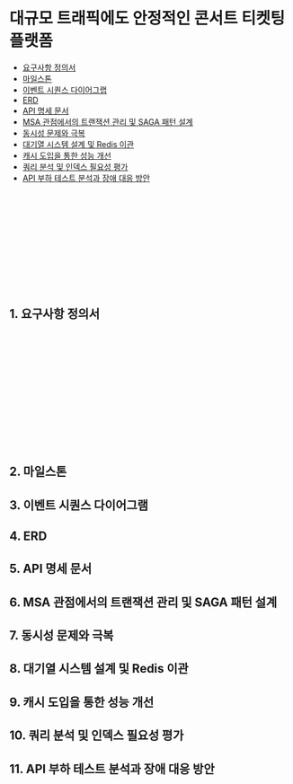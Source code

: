 # 대규모 트래픽에도 안정적인 콘서트 티켓팅 플랫폼

- [요구사항 정의서](#1-요구사항-정의서)
- [마일스톤](#2-마일스톤)
- [이벤트 시퀀스 다이어그랩](#3-이벤트-시퀀스-다이어그램)
- [ERD](#3-ERD)
- [API 명세 문서](#4-API-명세-문서)
- [MSA 관점에서의 트랜잭션 관리 및 SAGA 패턴 설계](#5-MSA-관점에서의-트랜잭션-관리-및-SAGA-패턴-설계)
- [동시성 문제와 극복](#6-동시성-문제와-극복)
- [대기열 시스템 설계 및 Redis 이관](#7-대기열-시스템-설계-및-Redis-이관)
- [캐시 도입을 통한 성능 개선](#-캐시-도입을-통한-성능-개선)
- [쿼리 분석 및 인덱스 필요성 평가](#10-쿼리-분석-및-인덱스-필요성-평가)
- [API 부하 테스트 분석과 장애 대응 방안](#11-API-부하-테스트-분석과-장애-대응-방안)
<br><br><br><br><br><br><br><br><br><br><br><br>
## 1. 요구사항 정의서
<br><br><br><br><br><br><br><br><br><br><br><br>
## 2. 마일스톤
## 3. 이벤트 시퀀스 다이어그램
## 4. ERD
## 5. API 명세 문서
## 6. MSA 관점에서의 트랜잭션 관리 및 SAGA 패턴 설계
## 7. 동시성 문제와 극복
## 8. 대기열 시스템 설계 및 Redis 이관
## 9. 캐시 도입을 통한 성능 개선
## 10. 쿼리 분석 및 인덱스 필요성 평가
## 11. API 부하 테스트 분석과 장애 대응 방안
